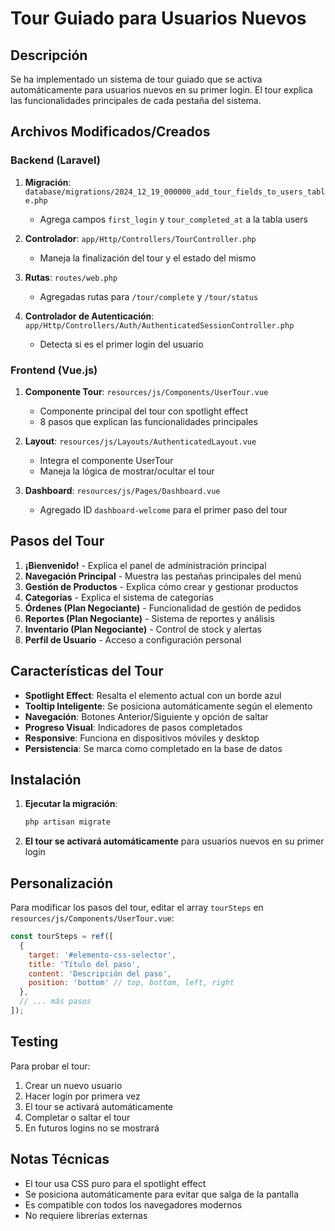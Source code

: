 # Tour Guiado para Usuarios Nuevos

## Descripción
Se ha implementado un sistema de tour guiado que se activa automáticamente para usuarios nuevos en su primer login. El tour explica las funcionalidades principales de cada pestaña del sistema.

## Archivos Modificados/Creados

### Backend (Laravel)
1. **Migración**: `database/migrations/2024_12_19_000000_add_tour_fields_to_users_table.php`
   - Agrega campos `first_login` y `tour_completed_at` a la tabla users

2. **Controlador**: `app/Http/Controllers/TourController.php`
   - Maneja la finalización del tour y el estado del mismo

3. **Rutas**: `routes/web.php`
   - Agregadas rutas para `/tour/complete` y `/tour/status`

4. **Controlador de Autenticación**: `app/Http/Controllers/Auth/AuthenticatedSessionController.php`
   - Detecta si es el primer login del usuario

### Frontend (Vue.js)
1. **Componente Tour**: `resources/js/Components/UserTour.vue`
   - Componente principal del tour con spotlight effect
   - 8 pasos que explican las funcionalidades principales

2. **Layout**: `resources/js/Layouts/AuthenticatedLayout.vue`
   - Integra el componente UserTour
   - Maneja la lógica de mostrar/ocultar el tour

3. **Dashboard**: `resources/js/Pages/Dashboard.vue`
   - Agregado ID `dashboard-welcome` para el primer paso del tour

## Pasos del Tour

1. **¡Bienvenido!** - Explica el panel de administración principal
2. **Navegación Principal** - Muestra las pestañas principales del menú
3. **Gestión de Productos** - Explica cómo crear y gestionar productos
4. **Categorías** - Explica el sistema de categorías
5. **Órdenes (Plan Negociante)** - Funcionalidad de gestión de pedidos
6. **Reportes (Plan Negociante)** - Sistema de reportes y análisis
7. **Inventario (Plan Negociante)** - Control de stock y alertas
8. **Perfil de Usuario** - Acceso a configuración personal

## Características del Tour

- **Spotlight Effect**: Resalta el elemento actual con un borde azul
- **Tooltip Inteligente**: Se posiciona automáticamente según el elemento
- **Navegación**: Botones Anterior/Siguiente y opción de saltar
- **Progreso Visual**: Indicadores de pasos completados
- **Responsive**: Funciona en dispositivos móviles y desktop
- **Persistencia**: Se marca como completado en la base de datos

## Instalación

1. **Ejecutar la migración**:
   ```bash
   php artisan migrate
   ```

2. **El tour se activará automáticamente** para usuarios nuevos en su primer login

## Personalización

Para modificar los pasos del tour, editar el array `tourSteps` en `resources/js/Components/UserTour.vue`:

```javascript
const tourSteps = ref([
  {
    target: '#elemento-css-selector',
    title: 'Título del paso',
    content: 'Descripción del paso',
    position: 'bottom' // top, bottom, left, right
  },
  // ... más pasos
]);
```

## Testing

Para probar el tour:
1. Crear un nuevo usuario
2. Hacer login por primera vez
3. El tour se activará automáticamente
4. Completar o saltar el tour
5. En futuros logins no se mostrará

## Notas Técnicas

- El tour usa CSS puro para el spotlight effect
- Se posiciona automáticamente para evitar que salga de la pantalla
- Es compatible con todos los navegadores modernos
- No requiere librerías externas
